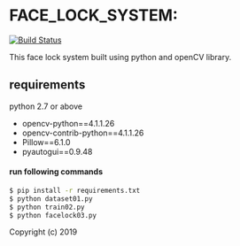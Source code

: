 
# FACE_LOCK_SYSTEM:


[![Build Status](https://travis-ci.org/joemccann/dillinger.svg?branch=master)](https://travis-ci.org/joemccann/dillinger)

This face lock system built using python and openCV library.
## requirements
python 2.7 or above
  - opencv-python==4.1.1.26
  - opencv-contrib-python==4.1.1.26
  - Pillow==6.1.0
  - pyautogui==0.9.48

#### run following commands

  ```sh
$ pip install -r requirements.txt
$ python dataset01.py
$ python train02.py
$ python facelock03.py
```
Copyright (c) 2019
